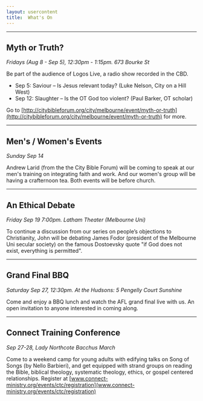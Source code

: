 ```yaml
---
layout: usercontent
title:  What's On
---
```



--- 


## Myth or Truth? 
_Fridays (Aug 8 - Sep 5), 12:30pm - 1:15pm. 673 Bourke St_

Be part of the audience of Logos Live, a radio show recorded in the CBD.

* Sep 5: Saviour – Is Jesus relevant today? (Luke Nelson, City on a Hill West)
* Sep 12: Slaughter – Is the OT God too violent? (Paul Barker, OT scholar)

Go to [http://citybibleforum.org/city/melbourne/event/myth-or-truth](http://citybibleforum.org/city/melbourne/event/myth-or-truth) for more.

--- 


## Men's / Women's Events
_Sunday Sep 14_

Andrew Larid (from the the City Bible Forum) will be coming to speak at our men's training on integrating faith and work. And our women's group will be having a crafternoon tea. Both events will be before church. 

--- 


## An Ethical Debate
_Friday Sep 19 7:00pm. Latham Theater (Melbourne Uni)_

To continue a discussion from our series on people’s objections to Christianity, John will be debating James Fodor (president of the Melbourne Uni secular society) on the famous Dostoevsky quote "if God does not exist, everything is permitted".


---

## Grand Final BBQ
_Saturday Sep 27, 12:30pm. At the Hudsons: 5 Pengelly Court Sunshine_

Come and enjoy a BBQ lunch and watch the AFL grand final live with us.  An open invitation to anyone interested in coming along.

---

## Connect Training Conference 
_Sep 27-28, Lady Northcote Bacchus March_

Come to a weekend camp for young adults with edifying talks on Song of Songs (by Nello Barbieri), and get equipped with strand groups on reading the Bible, biblical theology, systematic theology, ethics, or gospel centered relationships. Register at [www.connect-ministry.org/events/ctc/registration](www.connect-ministry.org/events/ctc/registration) 




[email]: mailto:john.david.hudson@gmail.com